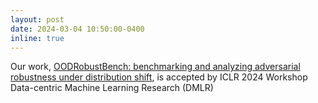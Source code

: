 ```yaml
---
layout: post
date: 2024-03-04 10:50:00-0400
inline: true 
---
```


Our work, [OODRobustBench: benchmarking and analyzing adversarial robustness under distribution shift](https://arxiv.org/abs/2310.12793), is accepted by ICLR 2024 Workshop Data-centric Machine Learning Research (DMLR)
